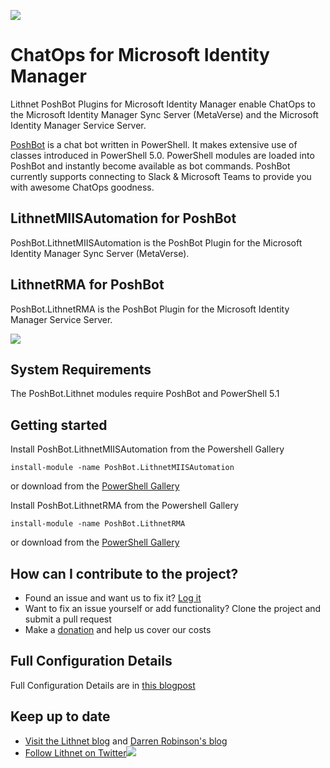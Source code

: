 ![](https://github.com/lithnet/acma/wiki/images/logo-ex-small.png)
# ChatOps for Microsoft Identity Manager
Lithnet PoshBot Plugins for Microsoft Identity Manager enable ChatOps to the Microsoft Identity Manager Sync Server (MetaVerse) and the Microsoft Identity Manager Service Server.  

[PoshBot](https://github.com/poshbotio/PoshBot) is a chat bot written in PowerShell. It makes extensive use of classes introduced in PowerShell 5.0. PowerShell modules are loaded into PoshBot and instantly become available as bot commands. PoshBot currently supports connecting to Slack & Microsoft Teams to provide you with awesome ChatOps goodness.

## LithnetMIISAutomation for PoshBot
PoshBot.LithnetMIISAutomation is the PoshBot Plugin for the Microsoft Identity Manager Sync Server (MetaVerse).

## LithnetRMA for PoshBot
PoshBot.LithnetRMA is the PoshBot Plugin for the Microsoft Identity Manager Service Server.

![](https://i0.wp.com/blog.darrenjrobinson.com/wp-content/uploads/2019/08/ChatOps-for-Microsoft-Identity-Manager-Overview.png?zoom=4.5&resize=524%2C352&ssl=1)

## System Requirements
The PoshBot.Lithnet modules require PoshBot and PowerShell 5.1

## Getting started
Install PoshBot.LithnetMIISAutomation from the Powershell Gallery
```
install-module -name PoshBot.LithnetMIISAutomation
```
or download from the [PowerShell Gallery](https://www.powershellgallery.com/packages/PoshBot.LithnetMIISAutomation)

Install PoshBot.LithnetRMA from the Powershell Gallery
```
install-module -name PoshBot.LithnetRMA
```
or download from the [PowerShell Gallery](https://www.powershellgallery.com/packages/PoshBot.LithnetRMA)


## How can I contribute to the project?
* Found an issue and want us to fix it? [Log it](https://github.com/lithnet/identitymanager-poshbot/issues)
* Want to fix an issue yourself or add functionality? Clone the project and submit a pull request
* Make a [donation](https://lithnet.io/donate) and help us cover our costs

## Full Configuration Details
Full Configuration Details are in [this blogpost](https://blog.darrenjrobinson.com/chatops-for-microsoft-identity-manager/)

## Keep up to date
* [Visit the Lithnet blog](http://blog.lithiumblue.com) and [Darren Robinson's blog](https://blog.darrenjrobinson.com)
* [Follow Lithnet on Twitter](https://twitter.com/lithnet_io)![](http://twitter.com/favicon.ico)
